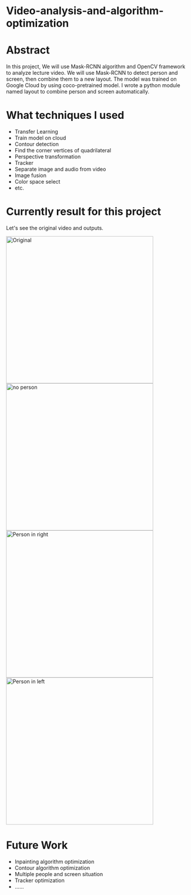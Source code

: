 # Video-analysis-and-algorithm-optimization

# Abstract
In this project, We will use Mask-RCNN algorithm and OpenCV framework to analyze lecture video.
We will use Mask-RCNN to detect person and screen, then combine them to a new layout.
The model was trained on Google Cloud by using coco-pretrained model.
I wrote a python module named layout to combine person and screen automatically.

# What techniques I used
- Transfer Learning
- Train model on cloud
- Contour detection
- Find the corner vertices of quadrilateral
- Perspective transformation
- Tracker
- Separate image and audio from video
- Image fusion
- Color space select
- etc.

# Currently result for this project
Let's see the original video and outputs.

<img src="https://github.com/xidaniel/Video-analysis-and-algorithm-optimization/blob/master/image/original.png" width = "400"  alt="Original" align=center />

<img src="https://github.com/xidaniel/Video-analysis-and-algorithm-optimization/blob/master/image/no%20person.png" width = "400"  alt="no person" align=center />

<img src="https://github.com/xidaniel/Video-analysis-and-algorithm-optimization/blob/master/image/person%20in%20right.png" width = "400"  alt="Person in right" align=center />

<img src="https://github.com/xidaniel/Video-analysis-and-algorithm-optimization/blob/master/image/person%20in%20left.png" width = "400"  alt="Person in left" align=center />

# Future Work

- Inpainting algorithm optimization
- Contour algorithm optimization
- Multiple people and screen situation
- Tracker optimization
- ......
